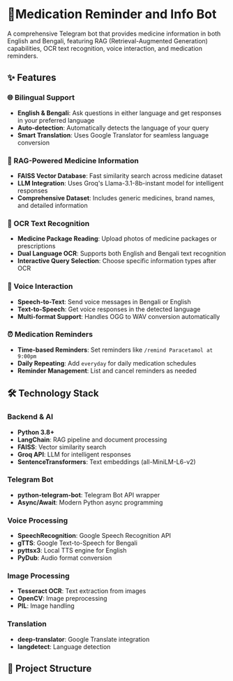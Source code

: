 # 🏥Medication Reminder and Info Bot

A comprehensive Telegram bot that provides medicine information in both English and Bengali, featuring RAG (Retrieval-Augmented Generation) capabilities, OCR text recognition, voice interaction, and medication reminders.

## ✨ Features

### 🌐 Bilingual Support
- **English & Bengali**: Ask questions in either language and get responses in your preferred language
- **Auto-detection**: Automatically detects the language of your query
- **Smart Translation**: Uses Google Translator for seamless language conversion

### 🤖 RAG-Powered Medicine Information
- **FAISS Vector Database**: Fast similarity search across medicine dataset
- **LLM Integration**: Uses Groq's Llama-3.1-8b-instant model for intelligent responses
- **Comprehensive Dataset**: Includes generic medicines, brand names, and detailed information

### 📸 OCR Text Recognition
- **Medicine Package Reading**: Upload photos of medicine packages or prescriptions
- **Dual Language OCR**: Supports both English and Bengali text recognition
- **Interactive Query Selection**: Choose specific information types after OCR

### 🎤 Voice Interaction
- **Speech-to-Text**: Send voice messages in Bengali or English
- **Text-to-Speech**: Get voice responses in the detected language
- **Multi-format Support**: Handles OGG to WAV conversion automatically

### ⏰ Medication Reminders
- **Time-based Reminders**: Set reminders like `/remind Paracetamol at 9:00pm`
- **Daily Repeating**: Add `everyday` for daily medication schedules
- **Reminder Management**: List and cancel reminders as needed

## 🛠️ Technology Stack

### Backend & AI
- **Python 3.8+**
- **LangChain**: RAG pipeline and document processing
- **FAISS**: Vector similarity search
- **Groq API**: LLM for intelligent responses
- **SentenceTransformers**: Text embeddings (all-MiniLM-L6-v2)

### Telegram Bot
- **python-telegram-bot**: Telegram Bot API wrapper
- **Async/Await**: Modern Python async programming

### Voice Processing
- **SpeechRecognition**: Google Speech Recognition API
- **gTTS**: Google Text-to-Speech for Bengali
- **pyttsx3**: Local TTS engine for English
- **PyDub**: Audio format conversion

### Image Processing
- **Tesseract OCR**: Text extraction from images
- **OpenCV**: Image preprocessing
- **PIL**: Image handling

### Translation
- **deep-translator**: Google Translate integration
- **langdetect**: Language detection

## 📁 Project Structure
